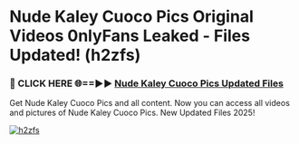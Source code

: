 # Nude Kaley Cuoco Pics Original Videos 0nlyFans Leaked - Files Updated! (h2zfs)

<h3>🔴 CLICK HERE 🌐==►► <a href="https://tinyurl.com/x26r9saj" rel="nofollow">Nude Kaley Cuoco Pics Updated Files</a></h3>

Get Nude Kaley Cuoco Pics and all content. Now you can access all videos and pictures of Nude Kaley Cuoco Pics. New Updated Files 2025!

[![h2zfs](https://i.imgur.com/LkgZPqh.gif)](https://tinyurl.com/x26r9saj)
